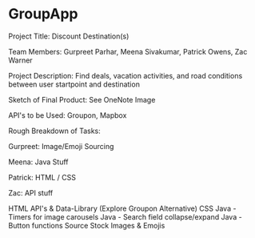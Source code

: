 # GroupApp
Project Title: Discount Destination(s)

Team Members: Gurpreet Parhar, Meena Sivakumar, Patrick Owens, Zac Warner

Project Description: Find deals, vacation activities, and road conditions between user startpoint and destination

Sketch of Final Product: See OneNote Image

API's to be Used: Groupon, Mapbox

Rough Breakdown of Tasks: 

Gurpreet: Image/Emoji Sourcing

Meena: Java Stuff

Patrick: HTML / CSS

Zac: API stuff


HTML
API's & Data-Library (Explore Groupon Alternative)
CSS
Java - Timers for image carousels
Java - Search field collapse/expand
Java - Button functions
Source Stock Images & Emojis

